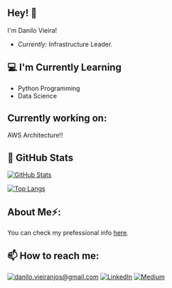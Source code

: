## Hey! 👋
I'm Danilo Vieira!
- <i>Currently:</i> Infrastructure Leader.

## 💻 I'm Currently Learning

- Python Programming
- Data Science

## Currently working on:

AWS Architecture!!

## 👀 GitHub Stats

[![GitHub Stats](https://github-readme-streak-stats.herokuapp.com/?user=danvieiranjos)](#)

[![Top Langs](https://github-readme-stats.vercel.app/api/top-langs/?username=danvieiranjos&layout=compact)](#)

## About Me⚡:
You can check my prefessional info [here](https://linktr.ee/danvieiranjos).

## 📫 How to reach me:

<a href="mailto:danilo.vieiranjos@gmail.com">![danilo.vieiranjos@gmail.com](https://img.shields.io/badge/Gmail-D14836?style=for-the-badge&logo=gmail&logoColor=white)</a> <a href="https://www.linkedin.com/in/danvieiranjos/">![LinkedIn](https://img.shields.io/badge/LinkedIn-0077B5?style=for-the-badge&logo=linkedin&logoColor=white)</a> <a href="https://linktr.ee/danvieiranjos">![Medium](https://img.shields.io/badge/Medium-12100E?style=for-the-badge&logo=medium&logoColor=white)</a>





<!--
**danvieiranjos/danvieiranjos** is a ✨ _special_ ✨ repository because its `README.md` (this file) appears on your GitHub profile.

Here are some ideas to get you started:

- 🔭 I’m currently working on ...
- 🌱 I’m currently learning ...
- 👯 I’m looking to collaborate on ...
- 🤔 I’m looking for help with ...
- 💬 Ask me about ...
- 📫 How to reach me: ...
- 😄 Pronouns: ...
- ⚡ Fun fact: ...
-->
